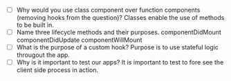 - [ ] Why would you use class component over function components (removing hooks from the question)?
Classes enable the use of methods to be built in.
- [ ] Name three lifecycle methods and their purposes.
componentDidMount
componentDidUpdate
componentWillMount
- [ ] What is the purpose of a custom hook?
    Purpose is to use stateful logic througout the app.
- [ ] Why is it important to test our apps?
    It is important to test to fore see the client side process in action. 